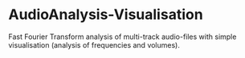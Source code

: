 # AudioAnalysis-Visualisation
Fast Fourier Transform analysis of multi-track audio-files with simple visualisation (analysis of frequencies and volumes).
